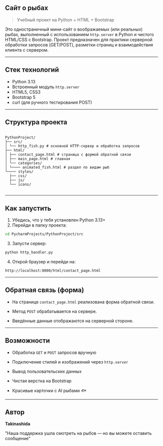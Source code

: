 ## Сайт о рыбах

> Учебный проект на Python + HTML + Bootstrap

Это одностраничный мини-сайт о воображаемых (или реальных) рыбах, выполненный с использованием `http.server` в Python и чистого HTML/CSS с Bootstrap. Проект предназначен для практики серверной обработки запросов (GET/POST), разметки страниц и взаимодействия клиента с сервером.

---

##  Стек технологий

- Python 3.13
- Встроенный модуль `http.server`
- HTML5, CSS3
- Bootstrap 5
- curl (для ручного тестирования POST)

---

##  Структура проекта

```

PythonProject/  
├── src/  
│ └── http_fish.py # основной HTTP-сервер и обработка запросов  
├── html/  
│ ├── contact_page.html # страница с формой обратной связи  
│ ├── main_page.html # главная  
│ └── categories/  
│ └──── animated_fish.html # раздел по видам рыб  
└──── styles/  
  ├── css/   
  ├── js/    
  └── icons/  
 

````

---

##  Как запустить

1. Убедись, что у тебя установлен Python 3.13+
2. Перейди в папку проекта:

```bash
cd PycharmProjects/PythonProject/src
````

3. Запусти сервер:
    

```bash
python http_handler.py
```

4. Открой браузер и перейди на:
    

```
http://localhost:8000/html/contact_page.html
```

---

##  Обратная связь (форма)

- На странице `contact_page.html` реализована форма обратной связи.
    
- Метод `POST` обрабатывается на сервере.
    
- Введённые данные отображаются на серверной стороне.
    

---

##  Возможности

- Обработка `GET` и `POST` запросов вручную
    
- Подключение стилей и изображений через `http.server`
    
- Вывод пользовательских данных
    
- Чистая верстка на Bootstrap
    
- Красивые карточки с AI рыбами 🐟
    

---

## Автор

**Takinashida**

"Наша поддержка ушла смотреть на рыбов — но вы можете оставить сообщение"